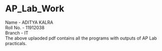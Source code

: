 # AP_Lab_Work
Name - ADITYA KALRA    
Roll No. - 11912038     
Branch - IT    
The above uplaoded pdf contains all the programs with outputs of AP Lab practicals.
